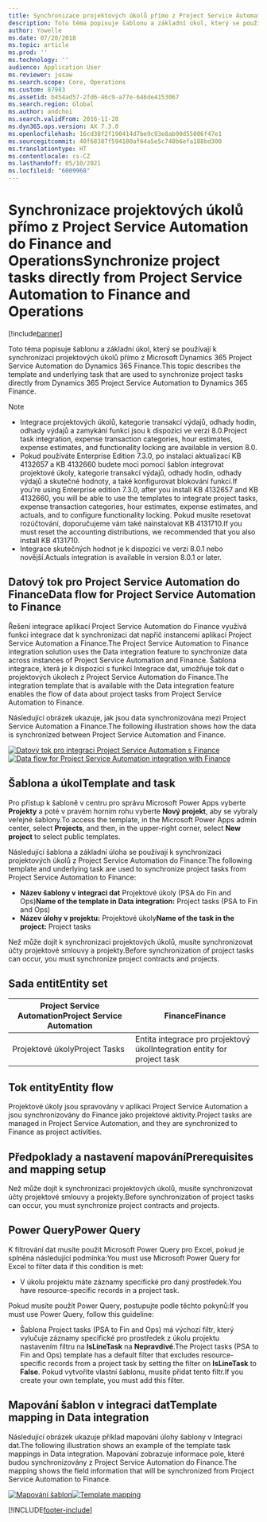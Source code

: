 ```yaml
---
title: Synchronizace projektových úkolů přímo z Project Service Automation do Finance and Operations
description: Toto téma popisuje šablonu a základní úkol, který se používají k synchronizaci projektových úkolů přímo z Microsoft Microsoft Dynamics 365 Project Service Automation do Dynamics 365 Finance.
author: Yowelle
ms.date: 07/20/2018
ms.topic: article
ms.prod: ''
ms.technology: ''
audience: Application User
ms.reviewer: josaw
ms.search.scope: Core, Operations
ms.custom: 87983
ms.assetid: b454ad57-2fd6-46c9-a77e-646de4153067
ms.search.region: Global
ms.author: andchoi
ms.search.validFrom: 2016-11-28
ms.dyn365.ops.version: AX 7.3.0
ms.openlocfilehash: 16cd38f2f190414d7be9c93e8ab90d55006f47e1
ms.sourcegitcommit: 40f68387f594180af64a5e5c748b6efa188bd300
ms.translationtype: HT
ms.contentlocale: cs-CZ
ms.lasthandoff: 05/10/2021
ms.locfileid: "6009968"
---
```

# <a name="synchronize-project-tasks-directly-from-project-service-automation-to-finance-and-operations"></a><span data-ttu-id="ab733-103">Synchronizace projektových úkolů přímo z Project Service Automation do Finance and Operations</span><span class="sxs-lookup"><span data-stu-id="ab733-103">Synchronize project tasks directly from Project Service Automation to Finance and Operations</span></span>

[!include[banner](../includes/banner.md)]

<span data-ttu-id="ab733-104">Toto téma popisuje šablonu a základní úkol, který se používají k synchronizaci projektových úkolů přímo z Microsoft Dynamics 365 Project Service Automation do Dynamics 365 Finance.</span><span class="sxs-lookup"><span data-stu-id="ab733-104">This topic describes the template and underlying task that are used to synchronize project tasks directly from Dynamics 365 Project Service Automation to Dynamics 365 Finance.</span></span>

> [!NOTE]
> - <span data-ttu-id="ab733-105">Integrace projektových úkolů, kategorie transakcí výdajů, odhady hodin, odhady výdajů a zamykání funkcí jsou k dispozici ve verzi 8.0.</span><span class="sxs-lookup"><span data-stu-id="ab733-105">Project task integration, expense transaction categories, hour estimates, expense estimates, and functionality locking are available in version 8.0.</span></span>
> - <span data-ttu-id="ab733-106">Pokud používáte Enterprise Edition 7.3.0, po instalaci aktualizací KB 4132657 a KB 4132660 budete moci pomocí šablon integrovat projektové úkoly, kategorie transakcí výdajů, odhady hodin, odhady výdajů a skutečné hodnoty, a také konfigurovat blokování funkcí.</span><span class="sxs-lookup"><span data-stu-id="ab733-106">If you're using Enterprise edition 7.3.0, after you install KB 4132657 and KB 4132660, you will be able to use the templates to integrate project tasks, expense transaction categories, hour estimates, expense estimates, and actuals, and to configure functionality locking.</span></span> <span data-ttu-id="ab733-107">Pokud musíte resetovat rozúčtování, doporučujeme vám také nainstalovat KB 4131710.</span><span class="sxs-lookup"><span data-stu-id="ab733-107">If you must reset the accounting distributions, we recommended that you also install KB 4131710.</span></span>
> - <span data-ttu-id="ab733-108">Integrace skutečných hodnot je k dispozici ve verzi 8.0.1 nebo novější.</span><span class="sxs-lookup"><span data-stu-id="ab733-108">Actuals integration is available in version 8.0.1 or later.</span></span>

## <a name="data-flow-for-project-service-automation-to-finance"></a><span data-ttu-id="ab733-109">Datový tok pro Project Service Automation do Finance</span><span class="sxs-lookup"><span data-stu-id="ab733-109">Data flow for Project Service Automation to Finance</span></span>

<span data-ttu-id="ab733-110">Řešení integrace aplikací Project Service Automation do Finance využívá funkci integrace dat k synchronizaci dat napříč instancemi aplikací Project Service Automation a Finance.</span><span class="sxs-lookup"><span data-stu-id="ab733-110">The Project Service Automation to Finance integration solution uses the Data integration feature to synchronize data across instances of Project Service Automation and Finance.</span></span> <span data-ttu-id="ab733-111">Šablona integrace, která je k dispozici s funkcí Integrace dat, umožňuje tok dat o projektových úkolech z Project Service Automation do Finance.</span><span class="sxs-lookup"><span data-stu-id="ab733-111">The integration template that is available with the Data integration feature enables the flow of data about project tasks from Project Service Automation to Finance.</span></span>

<span data-ttu-id="ab733-112">Následující obrázek ukazuje, jak jsou data synchronizována mezi Project Service Automation a Finance.</span><span class="sxs-lookup"><span data-stu-id="ab733-112">The following illustration shows how the data is synchronized between Project Service Automation and Finance.</span></span>

<span data-ttu-id="ab733-113">[![Datový tok pro integraci Project Service Automation s Finance](./media/ProjectTasksFlow.png)](./media/ProjectTasksFlow.png)</span><span class="sxs-lookup"><span data-stu-id="ab733-113">[![Data flow for Project Service Automation integration with Finance](./media/ProjectTasksFlow.png)](./media/ProjectTasksFlow.png)</span></span>

## <a name="template-and-task"></a><span data-ttu-id="ab733-114">Šablona a úkol</span><span class="sxs-lookup"><span data-stu-id="ab733-114">Template and task</span></span>

<span data-ttu-id="ab733-115">Pro přístup k šabloně v centru pro správu Microsoft Power Apps vyberte **Projekty** a poté v pravém horním rohu vyberte **Nový projekt**, aby se vybraly veřejné šablony.</span><span class="sxs-lookup"><span data-stu-id="ab733-115">To access the template, in the Microsoft Power Apps admin center, select **Projects**, and then, in the upper-right corner, select **New project** to select public templates.</span></span>

<span data-ttu-id="ab733-116">Následující šablona a základní úloha se používají k synchronizaci projektových úkolů z Project Service Automation do Finance:</span><span class="sxs-lookup"><span data-stu-id="ab733-116">The following template and underlying task are used to synchronize project tasks from Project Service Automation to Finance:</span></span>

- <span data-ttu-id="ab733-117">**Název šablony v integraci dat** Projektové úkoly (PSA do Fin and Ops)</span><span class="sxs-lookup"><span data-stu-id="ab733-117">**Name of the template in Data integration:** Project tasks (PSA to Fin and Ops)</span></span>
- <span data-ttu-id="ab733-118">**Název úlohy v projektu:** Projektové úkoly</span><span class="sxs-lookup"><span data-stu-id="ab733-118">**Name of the task in the project:** Project tasks</span></span>

<span data-ttu-id="ab733-119">Než může dojít k synchronizaci projektových úkolů, musíte synchronizovat účty projektové smlouvy a projekty.</span><span class="sxs-lookup"><span data-stu-id="ab733-119">Before synchronization of project tasks can occur, you must synchronize project contracts and projects.</span></span>

## <a name="entity-set"></a><span data-ttu-id="ab733-120">Sada entit</span><span class="sxs-lookup"><span data-stu-id="ab733-120">Entity set</span></span>

| <span data-ttu-id="ab733-121">Project Service Automation</span><span class="sxs-lookup"><span data-stu-id="ab733-121">Project Service Automation</span></span> | <span data-ttu-id="ab733-122">Finance</span><span class="sxs-lookup"><span data-stu-id="ab733-122">Finance</span></span>                             |
|----------------------------|-------------------------------------|
| <span data-ttu-id="ab733-123">Projektové úkoly</span><span class="sxs-lookup"><span data-stu-id="ab733-123">Project Tasks</span></span>              | <span data-ttu-id="ab733-124">Entita integrace pro projektový úkol</span><span class="sxs-lookup"><span data-stu-id="ab733-124">Integration entity for project task</span></span> |

## <a name="entity-flow"></a><span data-ttu-id="ab733-125">Tok entity</span><span class="sxs-lookup"><span data-stu-id="ab733-125">Entity flow</span></span>

<span data-ttu-id="ab733-126">Projektové úkoly jsou spravovány v aplikaci Project Service Automation a jsou synchronizovány do Finance jako projektové aktivity.</span><span class="sxs-lookup"><span data-stu-id="ab733-126">Project tasks are managed in Project Service Automation, and they are synchronized to Finance as project activities.</span></span>

## <a name="prerequisites-and-mapping-setup"></a><span data-ttu-id="ab733-127">Předpoklady a nastavení mapování</span><span class="sxs-lookup"><span data-stu-id="ab733-127">Prerequisites and mapping setup</span></span>

<span data-ttu-id="ab733-128">Než může dojít k synchronizaci projektových úkolů, musíte synchronizovat účty projektové smlouvy a projekty.</span><span class="sxs-lookup"><span data-stu-id="ab733-128">Before synchronization of project tasks can occur, you must synchronize project contracts and projects.</span></span>

## <a name="power-query"></a><span data-ttu-id="ab733-129">Power Query</span><span class="sxs-lookup"><span data-stu-id="ab733-129">Power Query</span></span>

<span data-ttu-id="ab733-130">K filtrování dat musíte použít Microsoft Power Query pro Excel, pokud je splněna následující podmínka:</span><span class="sxs-lookup"><span data-stu-id="ab733-130">You must use Microsoft Power Query for Excel to filter data if this condition is met:</span></span>

- <span data-ttu-id="ab733-131">V úkolu projektu máte záznamy specifické pro daný prostředek.</span><span class="sxs-lookup"><span data-stu-id="ab733-131">You have resource-specific records in a project task.</span></span>

<span data-ttu-id="ab733-132">Pokud musíte použít Power Query, postupujte podle těchto pokynů:</span><span class="sxs-lookup"><span data-stu-id="ab733-132">If you must use Power Query, follow this guideline:</span></span>

- <span data-ttu-id="ab733-133">Šablona Project tasks (PSA to Fin and Ops) má výchozí filtr, který vylučuje záznamy specifické pro prostředek z úkolu projektu nastavením filtru na **IsLineTask** na **Nepravdivé**.</span><span class="sxs-lookup"><span data-stu-id="ab733-133">The Project tasks (PSA to Fin and Ops) template has a default filter that excludes resource-specific records from a project task by setting the filter on **IsLineTask** to **False**.</span></span> <span data-ttu-id="ab733-134">Pokud vytvoříte vlastní šablonu, musíte přidat tento filtr.</span><span class="sxs-lookup"><span data-stu-id="ab733-134">If you create your own template, you must add this filter.</span></span>

## <a name="template-mapping-in-data-integration"></a><span data-ttu-id="ab733-135">Mapování šablon v integraci dat</span><span class="sxs-lookup"><span data-stu-id="ab733-135">Template mapping in Data integration</span></span>

<span data-ttu-id="ab733-136">Následující obrázek ukazuje příklad mapování úlohy šablony v Integraci dat.</span><span class="sxs-lookup"><span data-stu-id="ab733-136">The following illustration shows an example of the template task mappings in Data integration.</span></span> <span data-ttu-id="ab733-137">Mapování zobrazuje informace pole, které budou synchronizovány z Project Service Automation do Finance.</span><span class="sxs-lookup"><span data-stu-id="ab733-137">The mapping shows the field information that will be synchronized from Project Service Automation to Finance.</span></span>

<span data-ttu-id="ab733-138">[![Mapování šablon](./media/ProjectTasksMapping.png)](./media/ProjectTasksMapping.png)</span><span class="sxs-lookup"><span data-stu-id="ab733-138">[![Template mapping](./media/ProjectTasksMapping.png)](./media/ProjectTasksMapping.png)</span></span>


[!INCLUDE[footer-include](../includes/footer-banner.md)]